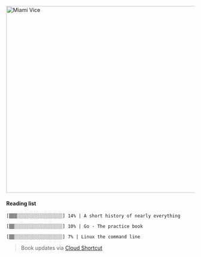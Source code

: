 [<img src="https://media.giphy.com/media/l0IsIMQkVZ0UK1Q7C/giphy.gif" alt="Miami Vice" width="800" height="500">](https://www.youtube.com/watch?v=-aMCzRj3Syg)

  #### Reading list

  ```
  [▒▒▒░░░░░░░░░░░░░░░░░] 14% | A short history of nearly everything
  
  [▒▒░░░░░░░░░░░░░░░░░░] 10% | Go - The practice book
  
  [▒▒░░░░░░░░░░░░░░░░░░] 7% | Linux the command line
  ```

  > Book updates via [Cloud Shortcut](https://github.com/saschazengler/progress_bar_shortcut)
  